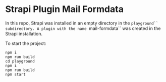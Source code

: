 # Strapi Plugin Mail Formdata

In this repo, Strapi was installed in an empty directory in the `playground`` subdirectory. A plugin with the name `mail-formdata`` was created in the Strapi installation. 

To start the project:

```
npm i
npm run build
cd playground
npm i
npm run build
npm start
```




